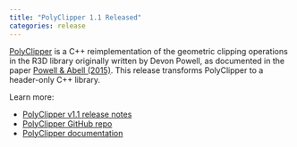 ```yaml
---
title: "PolyClipper 1.1 Released"
categories: release
---
```


[PolyClipper](https://github.com/LLNL/PolyClipper) is a C++ reimplementation of the geometric clipping operations in the R3D library originally written by Devon Powell, as documented in the paper [Powell & Abell (2015)](https://www.sciencedirect.com/science/article/pii/S0021999115003563). This release transforms PolyClipper to a header-only C++ library.

Learn more:

- [PolyClipper v1.1 release notes](https://github.com/LLNL/PolyClipper/releases/tag/PolyClipper-v1.1)
- [PolyClipper GitHub repo](https://github.com/LLNL/PolyClipper)
- [PolyClipper documentation](https://polyclipper.readthedocs.io/en/latest/)
